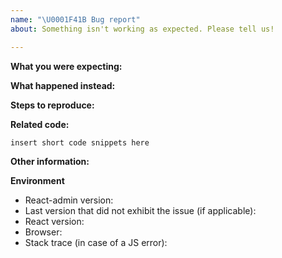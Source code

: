 ```yaml
---
name: "\U0001F41B Bug report"
about: Something isn't working as expected. Please tell us!

---
```


<!-- Please do not submit support requests or "How to" questions here. For that, go to [StackOverflow](http://stackoverflow.com/questions/tagged/react-admin). -->

**What you were expecting:**
<!-- Describe what the behavior would be without the bug. -->

**What happened instead:**
<!-- Describe how the bug manifests. -->

**Steps to reproduce:**
<!--  Please explain the steps required to duplicate the issue, especially if you are able to provide a sample application. -->

**Related code:**
<!-- If you are able to illustrate the bug or feature request with an example, please provide a sample application via one of the following means:

* CodeSandbox (https://codesandbox.io/s/github/marmelab/react-admin/tree/master/examples/simple)
* A sample application via GitHub
-->

```
insert short code snippets here
```

**Other information:**
<!-- List any other information that is relevant to your issue. Stack traces, related issues, suggestions on how to fix, Stack Overflow links, forum links, etc. For visual or layout problems, please include images or animated gifs.-->

**Environment**

* React-admin version:
* Last version that did not exhibit the issue (if applicable):
* React version:
* Browser:
* Stack trace (in case of a JS error):
